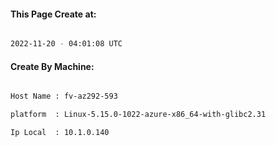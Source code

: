 
   
#### This Page Create at:

```bash

2022-11-20 - 04:01:08 UTC

```

#### Create By Machine:

```bash

Host Name : fv-az292-593

platform  : Linux-5.15.0-1022-azure-x86_64-with-glibc2.31

Ip Local  : 10.1.0.140

```


